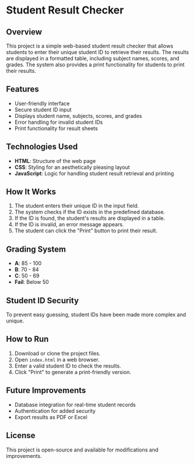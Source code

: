 # Student Result Checker

## Overview

This project is a simple web-based student result checker that allows students to enter their unique student ID to retrieve their results. The results are displayed in a formatted table, including subject names, scores, and grades. The system also provides a print functionality for students to print their results.

## Features

- User-friendly interface
- Secure student ID input
- Displays student name, subjects, scores, and grades
- Error handling for invalid student IDs
- Print functionality for result sheets

## Technologies Used

- **HTML**: Structure of the web page
- **CSS**: Styling for an aesthetically pleasing layout
- **JavaScript**: Logic for handling student result retrieval and printing

## How It Works

1. The student enters their unique ID in the input field.
2. The system checks if the ID exists in the predefined database.
3. If the ID is found, the student's results are displayed in a table.
4. If the ID is invalid, an error message appears.
5. The student can click the "Print" button to print their result.

## Grading System

- **A**: 85 - 100
- **B**: 70 - 84
- **C**: 50 - 69
- **Fail**: Below 50

## Student ID Security

To prevent easy guessing, student IDs have been made more complex and unique.

## How to Run

1. Download or clone the project files.
2. Open `index.html` in a web browser.
3. Enter a valid student ID to check the results.
4. Click "Print" to generate a print-friendly version.

## Future Improvements

- Database integration for real-time student records
- Authentication for added security
- Export results as PDF or Excel

## License

This project is open-source and available for modifications and improvements.
